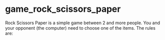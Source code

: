 # game_rock_scissors_paper
Rock Scissors Paper is a simple game between 2 and more people. You and your opponent (the computer) need to choose one of the items. The rules are:
